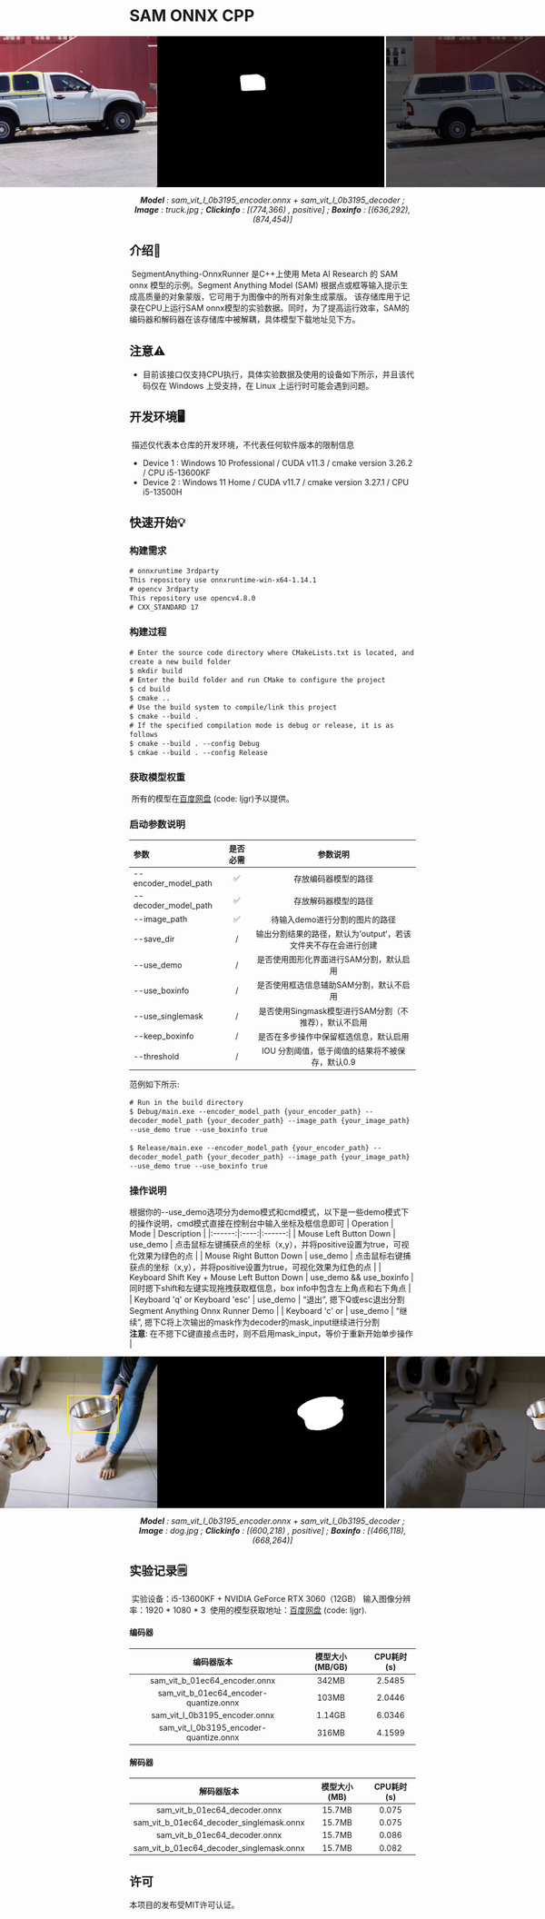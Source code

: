 # SAM ONNX CPP
<div align="center">
  <div style="display: flex; justify-content: center;">
    <img src="assets/truck_click_774_366_box_lt636_292_rb_874_454.jpg" width="400"/>
    <img src="assets/truck_click_774_366_box_lt636_292_rb_874_454_mask.png" width="400" style="margin-right: 3px;"/>
    <img src="assets/truck_click_774_366_box_lt636_292_rb_874_454_visual.jpg" width="400" style="margin-right: 3px;"/>
  </div>
  <p align="center">
    <em>
      <strong>Model</strong> : sam_vit_l_0b3195_encoder.onnx + sam_vit_l_0b3195_decoder ; 
      <strong>Image</strong> : truck.jpg ; 
      <strong>Clickinfo</strong> : [(774,366) , positive] ; 
      <strong>Boxinfo</strong> : [(636,292),(874,454)]</em>
  </p> 
</div>


## 介绍📰
​    SegmentAnything-OnnxRunner 是C++上使用 Meta AI Research 的 SAM onnx 模型的示例。Segment Anything Model (SAM) 根据点或框等输入提示生成高质量的对象蒙版，它可用于为图像中的所有对象生成蒙版。 该存储库用于记录在CPU上运行SAM onnx模型的实验数据。同时，为了提高运行效率，SAM的编码器和解码器在该存储库中被解耦，具体模型下载地址见下方。

## 注意⚠️
* 目前该接口仅支持CPU执行，具体实验数据及使用的设备如下所示，并且该代码仅在 Windows 上受支持，在 Linux 上运行时可能会遇到问题。

## 开发环境🖥️
​    描述仅代表本仓库的开发环境，不代表任何软件版本的限制信息
* Device 1 : Windows 10 Professional / CUDA v11.3 / cmake version 3.26.2 / CPU i5-13600KF
* Device 2 : Windows 11 Home / CUDA v11.7 / cmake version 3.27.1 / CPU i5-13500H

## 快速开始💡
### 构建需求
``` 
# onnxruntime 3rdparty
This repository use onnxruntime-win-x64-1.14.1
# opencv 3rdparty
This repository use opencv4.8.0
# CXX_STANDARD 17
```
### 构建过程
```
# Enter the source code directory where CMakeLists.txt is located, and create a new build folder
$ mkdir build
# Enter the build folder and run CMake to configure the project
$ cd build
$ cmake ..
# Use the build system to compile/link this project
$ cmake --build .
# If the specified compilation mode is debug or release, it is as follows
$ cmake --build . --config Debug
$ cmkae --build . --config Release
```
### 获取模型权重
​    所有的模型在[百度网盘](https://pan.baidu.com/s/1j0z1mHDOshOCcQWwetmFnQ?pwd=ljgr) (code: ljgr)予以提供。

### 启动参数说明
| 参数 | 是否必需 | 参数说明  |
|:------|:----:|:------:|
| --encoder_model_path | ✅ | 存放编码器模型的路径 |
| --decoder_model_path | ✅ | 存放解码器模型的路径 |
| --image_path | ✅ | 待输入demo进行分割的图片的路径 |
| --save_dir | / | 输出分割结果的路径，默认为’output‘，若该文件夹不存在会进行创建 |
| --use_demo | / | 是否使用图形化界面进行SAM分割，默认启用 |
| --use_boxinfo | / | 是否使用框选信息辅助SAM分割，默认不启用 |
| --use_singlemask | / | 是否使用Singmask模型进行SAM分割（不推荐），默认不启用 |
| --keep_boxinfo | / | 是否在多步操作中保留框选信息，默认启用 |
| --threshold | / | IOU 分割阈值，低于阈值的结果将不被保存，默认0.9 |

   范例如下所示:
```
# Run in the build directory
$ Debug/main.exe --encoder_model_path {your_encoder_path} --decoder_model_path {your_decoder_path} --image_path {your_image_path} --use_demo true --use_boxinfo true

$ Release/main.exe --encoder_model_path {your_encoder_path} --decoder_model_path {your_decoder_path} --image_path {your_image_path} --use_demo true --use_boxinfo true
```

### 操作说明
​    根据你的--use_demo选项分为demo模式和cmd模式，以下是一些demo模式下的操作说明，cmd模式直接在控制台中输入坐标及框信息即可
| Operation | Mode | Description |
|:------:|:----:|:------:|
| Mouse Left Button Down | use_demo | 点击鼠标左键捕获点的坐标（x,y），并将positive设置为true，可视化效果为绿色的点 |
| Mouse Right Button Down | use_demo | 点击鼠标右键捕获点的坐标（x,y），并将positive设置为true，可视化效果为红色的点 |
| Keyboard Shift Key + Mouse Left Button Down | use_demo && use_boxinfo | 同时摁下shift和左键实现拖拽获取框信息，box info中包含左上角点和右下角点 |
| Keyboard 'q' or Keyboard 'esc' | use_demo | “退出”, 摁下Q或esc退出分割Segment Anything Onnx Runner Demo |
| Keyboard 'c' or  | use_demo | “继续”, 摁下C将上次输出的mask作为decoder的mask_input继续进行分割 <br />**注意**: 在不摁下C键直接点击时，则不启用mask_input，等价于重新开始单步操作 |
<div align="center">
  <div style="display: flex; justify-content: center;">
    <img src="assets/dog_click_600_218_box_lt466_118_rb_668_264.jpg" width="400"/>
    <img src="assets/dog_click_600_218_box_lt466_118_rb_668_264_mask.png" width="400" style="margin-right: 3px;"/>
    <img src="assets/dog_click_600_218_box_lt466_118_rb_668_264_visual.jpg" width="400" style="margin-right: 3px;"/>
  </div>
  <p align="center">
    <em>
      <strong>Model</strong> : sam_vit_l_0b3195_encoder.onnx + sam_vit_l_0b3195_decoder ; 
      <strong>Image</strong> : dog.jpg ; 
      <strong>Clickinfo</strong> : [(600,218) , positive] ; 
      <strong>Boxinfo</strong> : [(466,118),(668,264)]</em>
  </p> 
</div>

## 实验记录🗒️
​    实验设备：i5-13600KF + NVIDIA GeForce RTX 3060（12GB）
​    输入图像分辨率：1920 * 1080 * 3 
​    使用的模型获取地址：[百度网盘](https://pan.baidu.com/s/1j0z1mHDOshOCcQWwetmFnQ?pwd=ljgr) (code: ljgr).
#### 编码器
| 编码器版本 | 模型大小(MB/GB) | CPU耗时(s) | 
| :------------------:| :---------------: | :---------------: | 
| sam_vit_b_01ec64_encoder.onnx          | 342MB | 2.5485 | 
| sam_vit_b_01ec64_encoder-quantize.onnx | 103MB | 2.0446 | 
| sam_vit_l_0b3195_encoder.onnx          | 1.14GB | 6.0346 | 
| sam_vit_l_0b3195_encoder-quantize.onnx | 316MB | 4.1599 | 
#### 解码器
| 解码器版本 | 模型大小(MB) | CPU耗时(s) | 
| :------------------:| :---------------: | :---------------: | 
| sam_vit_b_01ec64_decoder.onnx            | 15.7MB | 0.075 | 
| sam_vit_b_01ec64_decoder_singlemask.onnx | 15.7MB | 0.075 | 
| sam_vit_b_01ec64_decoder.onnx            | 15.7MB | 0.086 | 
| sam_vit_b_01ec64_decoder_singlemask.onnx | 15.7MB | 0.082 | 

## 许可
本项目的发布受MIT许可认证。